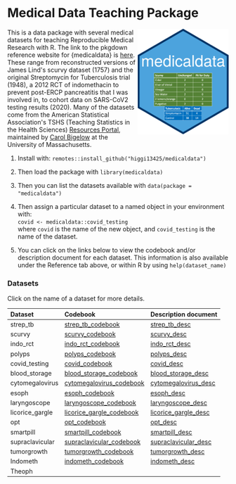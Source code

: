 # Medical Data Teaching Package

<img src='man/figures/hex-medicaldata.png' align="right" height="240">

This is a data package with several medical datasets for teaching Reproducible Medical Research with R. The link to the pkgdown reference website for {medicaldata} is [here](https://higgi13425.github.io/medicaldata/). These range from reconstructed versions of James Lind's scurvy dataset (1757) and the original Streptomycin for Tuberculosis trial (1948), a 2012 RCT of indomethacin to prevent post-ERCP pancreatitis that I was involved in, to cohort data on SARS-CoV2 testing results (2020). Many of the datasets come from the American Statistical Association's TSHS (Teaching Statistics in the Health Sciences) [Resources Portal](https://www.causeweb.org/tshs/category/dataset/), maintained by [Carol Bigelow](https://www.umass.edu/sphhs/person/carol-bigelow) at the University of Massachusetts.

1. Install with: `remotes::install_github("higgi13425/medicaldata")`    

2. Then load the package with `library(medicaldata)`    
3. Then you can list the datasets available with `data(package = "medicaldata")`    

4. Then assign a particular dataset to a named object in your environment with: <br>
`covid <- medicaldata::covid_testing` <br>
where `covid` is the name of the new object,
and `covid_testing` is the name of the dataset.<br>

5. You can click on the links below to view the codebook and/or description document for each dataset. This information is also available under the Reference tab above, or within R by using `help(dataset_name)` <br>


### Datasets
Click on the name of a dataset for more details.

| Dataset         | Codebook                 | Description document          |
|:----------------|:-------------------------|:-------------------------|
|strep_tb|[strep_tb_codebook](https://github.com/higgi13425/medicaldata/blob/master/man/codebooks/strep_tb_codebook.pdf)|[strep_tb_desc](https://github.com/higgi13425/medicaldata/blob/master/man/description_docs/strep_tb_desc.pdf)|
|scurvy|[scurvy_codebook](https://github.com/higgi13425/medicaldata/blob/master/man/codebooks/scurvy_codebook.pdf)| [scurvy_desc](https://github.com/higgi13425/medicaldata/blob/master/man/description_docs/scurvy_desc.pdf)|
|indo_rct|[indo_rct_codebook](https://github.com/higgi13425/medicaldata/blob/master/man/codebooks/indo_rct_codebook.pdf)|[indo_rct_desc](https://github.com/higgi13425/medicaldata/blob/master/man/description_docs/indo_rct_desc.pdf)|
|polyps|[polyps_codebook](https://github.com/higgi13425/medicaldata/blob/master/man/codebooks/polyps_codebook.pdf)|[polyps_desc](https://github.com/higgi13425/medicaldata/blob/master/man/description_docs/polyps_desc.pdf)|
| covid_testing    | [covid_codebook](https://github.com/higgi13425/medicaldata/blob/master/man/codebooks/covid_testing_codebook.pdf)     |[covid_desc](https://github.com/higgi13425/medicaldata/blob/master/man/description_docs/covid_desc.pdf)  |
| blood_storage   | [blood_storage_codebook](https://www.causeweb.org/tshs/datasets/Blood%20Storage%20Data%20Dictionary.pdf)| [blood_storage_desc](https://www.causeweb.org/tshs/datasets/Blood%20Storage%20Dataset%20Introduction.pdf)   |
| cytomegalovirus | [cytomegalovirus_codebook](https://www.causeweb.org/tshs/datasets/Cytomegalovirus%20Data%20Dictionary.pdf)| [cytomegalovirus_desc](https://www.causeweb.org/tshs/datasets/Cytomegalovirus%20Dataset%20Introduction.pdf)  |
| esoph  |[esoph_codebook](https://github.com/higgi13425/medicaldata/blob/master/man/codebooks/esoph_codebook.pdf) |  [esoph_desc](https://github.com/higgi13425/medicaldata/blob/master/man/description_docs/esoph_desc.pdf) |
| laryngoscope    |[laryngoscope_codebook](https://www.causeweb.org/tshs/datasets/Laryngoscope%20Data%20Dictionary.pdf)| [laryngoscope_desc](https://www.causeweb.org/tshs/datasets/Laryngoscope%20Dataset%20Introduction.pdf)  |
| licorice_gargle | [licorice_gargle_codebook](https://www.causeweb.org/tshs/datasets/Licorice%20Gargle%20Data%20Dictionary.pdf)| [licorice_gargle_desc](https://www.causeweb.org/tshs/datasets/Licorice%20Gargle%20Dataset%20Introduction.pdf) |
| opt             | [opt_codebook](https://www.causeweb.org/tshs/datasets/OPT_Data_Dictionary.pdf)| [opt_desc](https://www.causeweb.org/tshs/datasets/OPT_Dataset_Introduction.pdf)      |
| smartpill       | [smartpill_codebook](https://www.causeweb.org/tshs/datasets/Smart%20Pill%20Data%20Dictionary.pdf)| [smartpill_desc](https://www.causeweb.org/tshs/datasets/Smart%20Pill%20Dataset%20Introduction.pdf)     |
| supraclavicular | [supraclavicular_codebook](https://www.causeweb.org/tshs/datasets/Supraclavicular%20Data%20Dictionary.pdf)| [supraclavicular_desc](https://www.causeweb.org/tshs/datasets/Supraclavicular%20Dataset%20Introduction.pdf)    |
| tumorgrowth     | [tumorgrowth_codebook](https://www.causeweb.org/tshs/datasets/tumorgrowth_dictionary.pdf)| [tumorgrowth_desc](https://www.causeweb.org/tshs/datasets/tumorgrowth_introduction.pdf) |
| Indometh        | [indometh_codebook](https://github.com/higgi13425/medicaldata/blob/master/man/codebooks/indometh_codebook.pdf)         |   [indometh_desc](https://github.com/higgi13425/medicaldata/blob/master/man/description_docs/indometh_desc.pdf)       |
| Theoph          |          |           |






